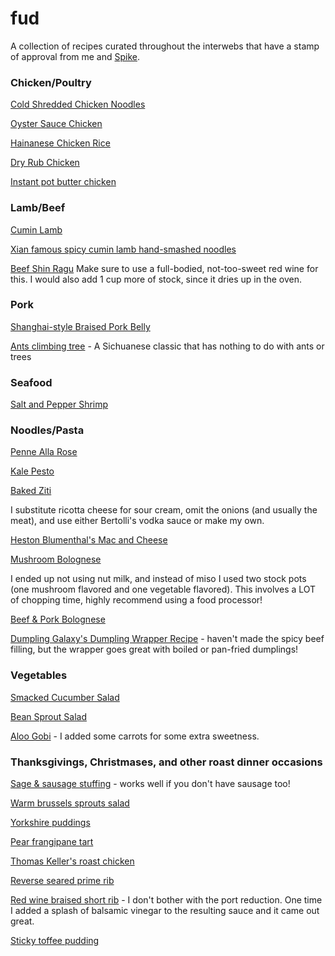 # fud

A collection of recipes curated throughout the interwebs that have a stamp
of approval from me and [Spike](https://github.com/spike01). 

### Chicken/Poultry

[Cold Shredded Chicken
Noodles](http://thewoksoflife.com/2015/06/cold-noodles-with-shredded-chicken/)

[Oyster Sauce Chicken](http://thewoksoflife.com/2016/06/oyster-sauce-chicken/)

[Hainanese Chicken
Rice](http://thewoksoflife.com/2015/08/hainanese-chicken-rice/)

[Dry Rub Chicken](http://thewoksoflife.com/2016/03/easy-asian-dry-rub-chicken/)

[Instant pot butter chicken](https://pipingpotcurry.com/butter-chicken-instant-pot/)

### Lamb/Beef

[Cumin Lamb](http://thewoksoflife.com/2015/09/cumin-lamb/)

[Xian famous spicy cumin lamb hand-smashed noodles](http://ladyandpups.com/2015/03/04/my-xian-famous-spicy-cumin-lamb-hand-smashed-noodles/)

[Beef Shin Ragu](http://chelseawinter.co.nz/beef-shin-ragu/) Make sure to use a full-bodied, not-too-sweet red wine for this. I would also add 1 cup more of stock, since it dries up in the oven.

### Pork

[Shanghai-style Braised Pork
Belly](http://thewoksoflife.com/2014/04/shanghai-style-braised-pork-belly/)

[Ants climbing tree](https://thewoksoflife.com/ants-climbing-a-tree/) - A Sichuanese classic that has nothing to do with ants or trees

### Seafood

[Salt and Pepper Shrimp](http://thewoksoflife.com/2015/07/salt-and-pepper-shrimp/)

### Noodles/Pasta

[Penne Alla Rose](http://thewoksoflife.com/2016/07/penne-alla-rose/)

[Kale Pesto](http://www.bbcgoodfood.com/recipes/2872687/kale-pesto)

[Baked Ziti](http://allrecipes.com/recipe/11758/baked-ziti-i/)

I substitute ricotta cheese for sour cream, omit the onions (and usually the
meat), and use either Bertolli's vodka sauce or make my own.

[Heston Blumenthal's Mac and Cheese](http://www.insearchofheston.com/2013/02/heston-v-hawksmoor-macaroni-cheese/)

[Mushroom Bolognese](http://www.seriouseats.com/recipes/2014/02/pasta-rich-hearty-mushroom-bolognese-recipe.html)

I ended up not using nut milk, and instead of miso I used two stock pots (one mushroom flavored and one vegetable flavored). This involves a LOT of chopping time, highly recommend using a food processor!

[Beef & Pork Bolognese](http://www.seriouseats.com/recipes/2016/12/basic-ragu-bolognese-recipe.html)

[Dumpling Galaxy's Dumpling Wrapper Recipe](http://www.designsponge.com/2017/02/in-the-kitchen-with-dumpling-galaxys-spicy-beef-dumplings.html) - haven't made the spicy beef filling, but the wrapper goes great with boiled or pan-fried dumplings!

### Vegetables

[Smacked Cucumber
Salad](http://thewoksoflife.com/2015/06/smashed-asian-cucumber-salad/)

[Bean Sprout Salad](http://www.elinluv.com/2016/06/mung-bean-sprout-side-dish-sukjunamul.html)

[Aloo Gobi](https://www.thespruce.com/aloo-matar-gobi-cauliflower-peas-potatoes-1957954) - I added some carrots for some extra sweetness.


### Thanksgivings, Christmases, and other roast dinner occasions

[Sage & sausage stuffing](https://www.seriouseats.com/classic-sage-and-sausage-stuffing-or-dressing-recipe) - works well if you don't have sausage too!

[Warm brussels sprouts salad](https://www.seriouseats.com/warm-brussels-sprout-salad-bacon-hazelnut-sherry-vinaigretter-recipe)

[Yorkshire puddings](https://www.seriouseats.com/the-best-yorkshire-pudding-popover-recipe)

[Pear frangipane tart](https://www.abeautifulplate.com/pear-frangipane-tart/)

[Thomas Keller's roast chicken](https://www.thecomfortofcooking.com/2015/05/thomas-keller-3-ingredient-roasted-chicken.html)

[Reverse seared prime rib](https://www.seriouseats.com/perfect-prime-rib-beef-recipe)

[Red wine braised short rib](https://www.seriouseats.com/red-wine-braised-beef-short-ribs-recipe) - I don't bother with the port reduction. One time I added a splash of balsamic vinegar to the resulting sauce and it came out great.

[Sticky toffee pudding](https://www.browneyedbaker.com/sticky-toffee-pudding-recipe/)
